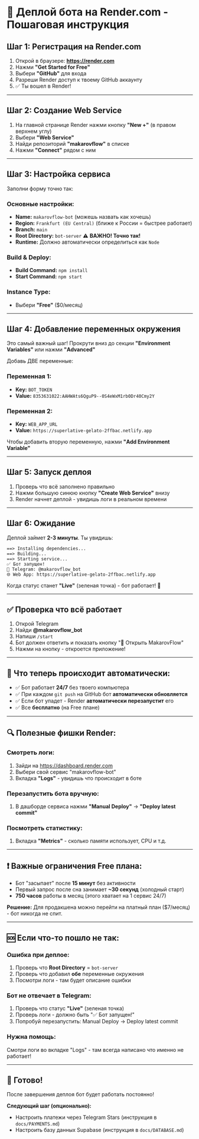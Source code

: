 # 🚀 Деплой бота на Render.com - Пошаговая инструкция

## Шаг 1: Регистрация на Render.com

1. Открой в браузере: **https://render.com**
2. Нажми **"Get Started for Free"**
3. Выбери **"GitHub"** для входа
4. Разреши Render доступ к твоему GitHub аккаунту
5. ✅ Ты вошел в Render!

---

## Шаг 2: Создание Web Service

1. На главной странице Render нажми кнопку **"New +"** (в правом верхнем углу)
2. Выбери **"Web Service"**
3. Найди репозиторий **"makarovflow"** в списке
4. Нажми **"Connect"** рядом с ним

---

## Шаг 3: Настройка сервиса

Заполни форму точно так:

### Основные настройки:
- **Name:** `makarovflow-bot` (можешь назвать как хочешь)
- **Region:** `Frankfurt (EU Central)` (ближе к России = быстрее работает)
- **Branch:** `main`
- **Root Directory:** `bot-server` ⚠️ **ВАЖНО! Точно так!**
- **Runtime:** Должно автоматически определиться как `Node`

### Build & Deploy:
- **Build Command:** `npm install`
- **Start Command:** `npm start`

### Instance Type:
- Выбери **"Free"** ($0/месяц)

---

## Шаг 4: Добавление переменных окружения

Это самый важный шаг! Прокрути вниз до секции **"Environment Variables"** или нажми **"Advanced"**

Добавь ДВЕ переменные:

### Переменная 1:
- **Key:** `BOT_TOKEN`
- **Value:** `8353631022:AAHWAts6QguP9--0S4eWxM1rb0Dr40Cmy2Y`

### Переменная 2:
- **Key:** `WEB_APP_URL`
- **Value:** `https://superlative-gelato-2ffbac.netlify.app`

Чтобы добавить вторую переменную, нажми **"Add Environment Variable"**

---

## Шаг 5: Запуск деплоя

1. Проверь что всё заполнено правильно
2. Нажми большую синюю кнопку **"Create Web Service"** внизу
3. Render начнет деплой - увидишь логи в реальном времени

---

## Шаг 6: Ожидание

Деплой займет **2-3 минуты**. Ты увидишь:

```
==> Installing dependencies...
==> Building...
==> Starting service...
✅ Бот запущен!
📱 Telegram: @makarovflow_bot
🌐 Web App: https://superlative-gelato-2ffbac.netlify.app
```

Когда статус станет **"Live"** (зеленая точка) - бот работает! 🎉

---

## ✅ Проверка что всё работает

1. Открой Telegram
2. Найди **@makarovflow_bot**
3. Напиши `/start`
4. Бот должен ответить и показать кнопку "🚀 Открыть MakarovFlow"
5. Нажми на кнопку - откроется приложение!

---

## 🎯 Что теперь происходит автоматически:

- ✅ Бот работает **24/7** без твоего компьютера
- ✅ При каждом `git push` на GitHub бот **автоматически обновляется**
- ✅ Если бот упадет - Render **автоматически перезапустит** его
- ✅ Все **бесплатно** (на Free плане)

---

## 🔍 Полезные фишки Render:

### Смотреть логи:
1. Зайди на https://dashboard.render.com
2. Выбери свой сервис "makarovflow-bot"
3. Вкладка **"Logs"** - увидишь что происходит в боте

### Перезапустить бота вручную:
1. В дашборде сервиса нажми **"Manual Deploy"** → **"Deploy latest commit"**

### Посмотреть статистику:
1. Вкладка **"Metrics"** - сколько памяти использует, CPU и т.д.

---

## ❗ Важные ограничения Free плана:

- Бот "засыпает" после **15 минут** без активности
- Первый запрос после сна занимает **~30 секунд** (холодный старт)
- **750 часов** работы в месяц (этого хватает на 1 сервис 24/7)

**Решение:** Для продакшена можно перейти на платный план ($7/месяц) - бот никогда не спит.

---

## 🆘 Если что-то пошло не так:

### Ошибка при деплое:
1. Проверь что **Root Directory** = `bot-server`
2. Проверь что добавил **обе** переменные окружения
3. Посмотри логи - там будет описание ошибки

### Бот не отвечает в Telegram:
1. Проверь что статус **"Live"** (зеленая точка)
2. Проверь логи - должно быть "✅ Бот запущен!"
3. Попробуй перезапустить: Manual Deploy → Deploy latest commit

### Нужна помощь:
Смотри логи во вкладке "Logs" - там всегда написано что именно не работает!

---

## 🎉 Готово!

После завершения деплоя бот будет работать постоянно!

**Следующий шаг (опционально):**
- Настроить платежи через Telegram Stars (инструкция в `docs/PAYMENTS.md`)
- Настроить базу данных Supabase (инструкция в `docs/DATABASE.md`)
